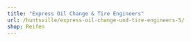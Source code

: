 ```yaml
---
title: "Express Oil Change & Tire Engineers"
url: /huntsville/express-oil-change-und-tire-engineers-5/
shop: Reifen
---
```

